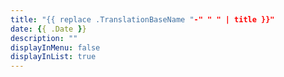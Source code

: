 ```yaml
---
title: "{{ replace .TranslationBaseName "-" " " | title }}"
date: {{ .Date }}
description: ""
displayInMenu: false
displayInList: true
---
```

